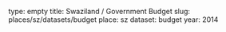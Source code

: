 type: empty
title: Swaziland / Government Budget
slug: places/sz/datasets/budget
place: sz
dataset: budget
year: 2014

